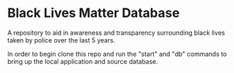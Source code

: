 # Black Lives Matter Database

A repository to aid in awareness and transparency surrounding black lives taken by police over the last 5 years.

In order to begin clone this repo and run the "start" and "db" commands to bring up the local application and source database.
